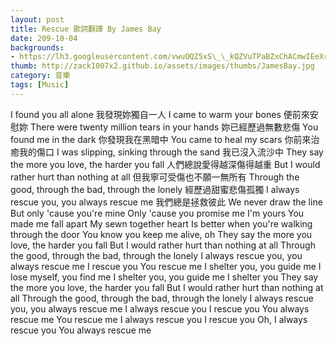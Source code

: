```yaml
---
layout: post
title: Rescue 歌詞翻譯 By James Bay
date: 209-10-04
backgrounds:
- https://lh3.googleusercontent.com/vwuOQZ5xS\_\_kQZVuTPaBZxChACmwIEeXrkznajiHJTxYso\_IpI2JD\_1LxsF\_5ZsWWi6Nq1jGexF00qjDuYsE-b45VXWJBQUNa50lhWeJ4E5Dyg\_c0Yb9eo1nSuu8D6nZKrNKPH6y9Q
thumb: http://zack1007x2.github.io/assets/images/thumbs/JamesBay.jpg
category: 音樂
tags: [Music]
---
```


I found you all alone
我發現妳獨自一人
I came to warm your bones
便前來安慰妳
There were twenty million tears in your hands
妳已經歷過無數悲傷
You found me in the dark
你發現我在黑暗中
You came to heal my scars
你前來治癒我的傷口
I was slipping, sinking through the sand
我已沒入流沙中
They say the more you love, the harder you fall
人們總說愛得越深傷得越重
But I would rather hurt than nothing at all
但我寧可受傷也不願一無所有
Through the good, through the bad, through the lonely
經歷過甜蜜悲傷孤獨
I always rescue you, you always rescue me
我們總是拯救彼此
We never draw the line
But only 'cause you're mine
Only 'cause you promise me I'm yours
You made me fall apart
My sewn together heart
Is better when you're walking through the door
You know you keep me alive, oh
They say the more you love, the harder you fall
But I would rather hurt than nothing at all
Through the good, through the bad, through the lonely
I always rescue you, you always rescue me
I rescue you
You rescue me
I shelter you, you guide me
I lose myself, you find me
I shelter you, you guide me
I shelter you
They say the more you love, the harder you fall
But I would rather hurt than nothing at all
Through the good, through the bad, through the lonely
I always rescue you, you always rescue me
I always rescue you
I rescue you
You always rescue me
You rescue me
I always rescue you
I rescue you
Oh, I always rescue you
You always rescue me